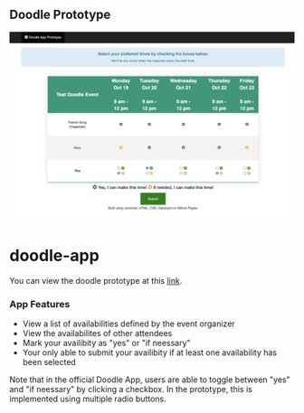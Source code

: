## Doodle Prototype
![Page Demo](demo.png)
# doodle-app
You can view the doodle prototype at this [link](https://pcsong33.github.io/doodle-app/). 

### App Features
- View a list of availabilities defined by the event organizer
- View the availabilites of other attendees
- Mark your availibity as "yes" or "if neessary"
- Your only able to submit your availibity if at least one availability has been selected

Note that in the official Doodle App, users are able to toggle between "yes" and "if neessary" by clicking a checkbox. In the prototype, this is implemented using multiple radio buttons.
